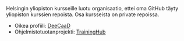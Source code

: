 Helsingin yliopiston kursseille luotu organisaatio, ettei oma GitHub täyty yliopiston kurssien repoista. Osa kursseista on private repoissa.  

* Oikea profiili: [DeeCaaD](https://github.com/DeeCaaD)
* Ohjelmistotuotanprojekti: [TrainingHub](https://github.com/ohtutraininghub/traininghub)
